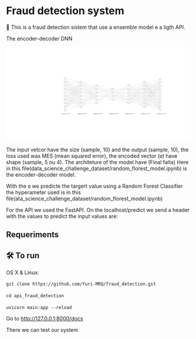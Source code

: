 # Fraud detection system

📜  This is a fraud detection sistem that use a ensemble model e a ligth API.

The encoder-decoder DNN 

![alt text](source/nn.svg)

The input vetcor have the size (sample, 10) and the output (sample, 10), the loss used was
MES (mean squared error), the encoded vector (ʋ) have shape (sample, 5 ou 4).
The architeture of the model have (Final falta)
Here in this file(data_science_challenge_dataset/random_florest_model.ipynb)
is the encoder-decoder model.

With the ʋ we predicte the targert value using a Random Forest Classifier the hyperameter used
is in this file(ata_science_challenge_dataset/random_florest_model.ipynb)

For the API we used the FastAPI. On the localhost/predict we send a header with the values to predict
the input values are:


## Requeriments


## 🛠 To run

OS X & Linux:

```
git clone https://github.com/Yuri-MRQ/fraud_detection.git

cd api_fraud_detection

uvicorn main:app --reload

```

Go to http://127.0.0.1:8000/docs

There we can test our system


